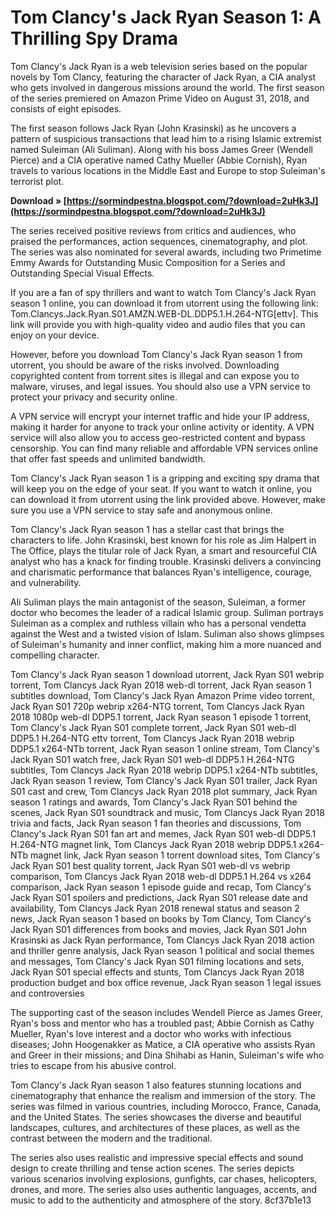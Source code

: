# Tom Clancy's Jack Ryan Season 1: A Thrilling Spy Drama
 
Tom Clancy's Jack Ryan is a web television series based on the popular novels by Tom Clancy, featuring the character of Jack Ryan, a CIA analyst who gets involved in dangerous missions around the world. The first season of the series premiered on Amazon Prime Video on August 31, 2018, and consists of eight episodes.
 
The first season follows Jack Ryan (John Krasinski) as he uncovers a pattern of suspicious transactions that lead him to a rising Islamic extremist named Suleiman (Ali Suliman). Along with his boss James Greer (Wendell Pierce) and a CIA operative named Cathy Mueller (Abbie Cornish), Ryan travels to various locations in the Middle East and Europe to stop Suleiman's terrorist plot.
 
**Download » [https://sormindpestna.blogspot.com/?download=2uHk3J](https://sormindpestna.blogspot.com/?download=2uHk3J)**


 
The series received positive reviews from critics and audiences, who praised the performances, action sequences, cinematography, and plot. The series was also nominated for several awards, including two Primetime Emmy Awards for Outstanding Music Composition for a Series and Outstanding Special Visual Effects.
 
If you are a fan of spy thrillers and want to watch Tom Clancy's Jack Ryan season 1 online, you can download it from utorrent using the following link: Tom.Clancys.Jack.Ryan.S01.AMZN.WEB-DL.DDP5.1.H.264-NTG[ettv]. This link will provide you with high-quality video and audio files that you can enjoy on your device.
 
However, before you download Tom Clancy's Jack Ryan season 1 from utorrent, you should be aware of the risks involved. Downloading copyrighted content from torrent sites is illegal and can expose you to malware, viruses, and legal issues. You should also use a VPN service to protect your privacy and security online.
 
A VPN service will encrypt your internet traffic and hide your IP address, making it harder for anyone to track your online activity or identity. A VPN service will also allow you to access geo-restricted content and bypass censorship. You can find many reliable and affordable VPN services online that offer fast speeds and unlimited bandwidth.
 
Tom Clancy's Jack Ryan season 1 is a gripping and exciting spy drama that will keep you on the edge of your seat. If you want to watch it online, you can download it from utorrent using the link provided above. However, make sure you use a VPN service to stay safe and anonymous online.
  
Tom Clancy's Jack Ryan season 1 has a stellar cast that brings the characters to life. John Krasinski, best known for his role as Jim Halpert in The Office, plays the titular role of Jack Ryan, a smart and resourceful CIA analyst who has a knack for finding trouble. Krasinski delivers a convincing and charismatic performance that balances Ryan's intelligence, courage, and vulnerability.
 
Ali Suliman plays the main antagonist of the season, Suleiman, a former doctor who becomes the leader of a radical Islamic group. Suliman portrays Suleiman as a complex and ruthless villain who has a personal vendetta against the West and a twisted vision of Islam. Suliman also shows glimpses of Suleiman's humanity and inner conflict, making him a more nuanced and compelling character.
 
Tom Clancy's Jack Ryan season 1 download utorrent,  Jack Ryan S01 webrip torrent,  Tom Clancys Jack Ryan 2018 web-dl torrent,  Jack Ryan season 1 subtitles download,  Tom Clancy's Jack Ryan Amazon Prime video torrent,  Jack Ryan S01 720p webrip x264-NTG torrent,  Tom Clancys Jack Ryan 2018 1080p web-dl DDP5.1 torrent,  Jack Ryan season 1 episode 1 torrent,  Tom Clancy's Jack Ryan S01 complete torrent,  Jack Ryan S01 web-dl DDP5.1 H.264-NTG ettv torrent,  Tom Clancys Jack Ryan 2018 webrip DDP5.1 x264-NTb torrent,  Jack Ryan season 1 online stream,  Tom Clancy's Jack Ryan S01 watch free,  Jack Ryan S01 web-dl DDP5.1 H.264-NTG subtitles,  Tom Clancys Jack Ryan 2018 webrip DDP5.1 x264-NTb subtitles,  Jack Ryan season 1 review,  Tom Clancy's Jack Ryan S01 trailer,  Jack Ryan S01 cast and crew,  Tom Clancys Jack Ryan 2018 plot summary,  Jack Ryan season 1 ratings and awards,  Tom Clancy's Jack Ryan S01 behind the scenes,  Jack Ryan S01 soundtrack and music,  Tom Clancys Jack Ryan 2018 trivia and facts,  Jack Ryan season 1 fan theories and discussions,  Tom Clancy's Jack Ryan S01 fan art and memes,  Jack Ryan S01 web-dl DDP5.1 H.264-NTG magnet link,  Tom Clancys Jack Ryan 2018 webrip DDP5.1 x264-NTb magnet link,  Jack Ryan season 1 torrent download sites,  Tom Clancy's Jack Ryan S01 best quality torrent,  Jack Ryan S01 web-dl vs webrip comparison,  Tom Clancys Jack Ryan 2018 web-dl DDP5.1 H.264 vs x264 comparison,  Jack Ryan season 1 episode guide and recap,  Tom Clancy's Jack Ryan S01 spoilers and predictions,  Jack Ryan S01 release date and availability,  Tom Clancys Jack Ryan 2018 renewal status and season 2 news,  Jack Ryan season 1 based on books by Tom Clancy,  Tom Clancy's Jack Ryan S01 differences from books and movies,  Jack Ryan S01 John Krasinski as Jack Ryan performance,  Tom Clancys Jack Ryan 2018 action and thriller genre analysis,  Jack Ryan season 1 political and social themes and messages,  Tom Clancy's Jack Ryan S01 filming locations and sets,  Jack Ryan S01 special effects and stunts,  Tom Clancys Jack Ryan 2018 production budget and box office revenue,  Jack Ryan season 1 legal issues and controversies
 
The supporting cast of the season includes Wendell Pierce as James Greer, Ryan's boss and mentor who has a troubled past; Abbie Cornish as Cathy Mueller, Ryan's love interest and a doctor who works with infectious diseases; John Hoogenakker as Matice, a CIA operative who assists Ryan and Greer in their missions; and Dina Shihabi as Hanin, Suleiman's wife who tries to escape from his abusive control.
 
Tom Clancy's Jack Ryan season 1 also features stunning locations and cinematography that enhance the realism and immersion of the story. The series was filmed in various countries, including Morocco, France, Canada, and the United States. The series showcases the diverse and beautiful landscapes, cultures, and architectures of these places, as well as the contrast between the modern and the traditional.
 
The series also uses realistic and impressive special effects and sound design to create thrilling and tense action scenes. The series depicts various scenarios involving explosions, gunfights, car chases, helicopters, drones, and more. The series also uses authentic languages, accents, and music to add to the authenticity and atmosphere of the story.
 8cf37b1e13
 
